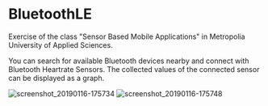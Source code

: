 # BluetoothLE

Exercise of the class "Sensor Based Mobile Applications" in Metropolia University of Applied Sciences.

You can search for available Bluetooth devices nearby and connect with Bluetooth Heartrate Sensors.
The collected values of the connected sensor can be displayed as a graph.

![screenshot_20190116-175734](https://user-images.githubusercontent.com/38131809/51265456-1e545c00-19b9-11e9-8eb3-8c0b211a055a.png)
![screenshot_20190116-175748](https://user-images.githubusercontent.com/38131809/51265459-1e545c00-19b9-11e9-9a54-769f46a59b9f.png)

